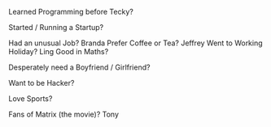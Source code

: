 Learned Programming before Tecky?

Started / Running a Startup?

Had an unusual Job?
Branda
Prefer Coffee or Tea?
Jeffrey
Went to Working Holiday?
Ling
Good in Maths?

Desperately need a Boyfriend / Girlfriend?

Want to be Hacker?

Love Sports?

Fans of Matrix (the movie)?
Tony
